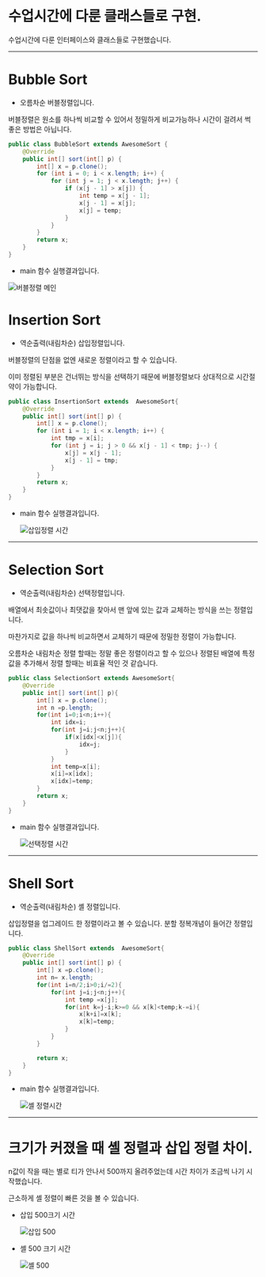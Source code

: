 # 수업시간에 다룬 클래스들로 구현.

수업시간에 다룬 인터페이스와 클래스들로 구현했습니다.

***
# Bubble Sort

* 오름차순 버블정렬입니다.

버블정렬은 원소를 하나씩 비교할 수 있어서 정밀하게 비교가능하나 시간이 걸려서 썩 좋은 방법은 아닙니다.
``` java
public class BubbleSort extends AwesomeSort {
    @Override
    public int[] sort(int[] p) {
        int[] x = p.clone();
        for (int i = 0; i < x.length; i++) {
            for (int j = 1; j < x.length; j++) {
                if (x[j - 1] > x[j]) {
                    int temp = x[j - 1];
                    x[j - 1] = x[j];
                    x[j] = temp;
                }
            }
        }
        return x;
    }
}
```

* main 함수 실행결과입니다.

![버블정렬 메인](https://user-images.githubusercontent.com/80373000/116962458-f8b20480-ace0-11eb-87b2-50f8519727b0.JPG)

# Insertion Sort

* 역순출력(내림차순) 삽입정렬입니다.

버블정렬의 단점을 없엔 새로운 정렬이라고 할 수 있습니다. 

이미 정렬된 부분은 건너뛰는 방식을 선택하기 때문에 버블정렬보다 상대적으로 시간절약이 가능합니다.
```java
public class InsertionSort extends  AwesomeSort{
    @Override
    public int[] sort(int[] p) {
        int[] x = p.clone();
        for (int i = 1; i < x.length; i++) {
            int tmp = x[i];
            for (int j = i; j > 0 && x[j - 1] < tmp; j--) {
                x[j] = x[j - 1];
                x[j - 1] = tmp;
            }
        }
        return x;
    }
}
```

* main 함수 실행결과입니다.

    ![삽입정렬 시간](https://user-images.githubusercontent.com/80373000/116873978-834c2280-ac53-11eb-887c-aa7b69665b59.JPG)
*** 

# Selection Sort

* 역순출력(내림차순) 선택정렬입니다.

배열에서 최솟값이나 최댓값을 찾아서 맨 앞에 있는 값과 교체하는 방식을 쓰는 정렬입니다. 

마찬가지로 값을 하나씩 비교하면서 교체하기 때문에 정밀한 정렬이 가능합니다.

오름차순 내림차순 정렬 할때는 정말 좋은 정렬이라고 할 수 있으나 정렬된 배열에 특정 값을 추가해서 정렬 할때는 비효율 적인 것 같습니다.

```java
public class SelectionSort extends AwesomeSort{
    @Override
    public int[] sort(int[] p){
        int[] x = p.clone();
        int n =p.length;
        for(int i=0;i<n;i++){
            int idx=i;
            for(int j=i;j<n;j++){
                if(x[idx]<x[j]){
                    idx=j;
                }
            }
            int temp=x[i];
            x[i]=x[idx];
            x[idx]=temp;
        }
        return x;
    }
}
```

* main 함수 실행결과입니다.

    ![선택정렬 시간](https://user-images.githubusercontent.com/80373000/116873980-834c2280-ac53-11eb-8b55-fc4acd0d01ab.JPG)
***
# Shell Sort

* 역순출력(내림차순) 셸 정렬입니다.

삽입정렬을 업그레이드 한 정렬이라고 볼 수 있습니다. 분할 정복개념이 들어간 정렬입니다.
```java
public class ShellSort extends  AwesomeSort{
    @Override
    public int[] sort(int[] p) {
        int[] x =p.clone();
        int n= x.length;
        for(int i=n/2;i>0;i/=2){
            for(int j=i;j<n;j++){
                int temp =x[j];
                for(int k=j-i;k>=0 && x[k]<temp;k-=i){
                    x[k+i]=x[k];
                    x[k]=temp;
                }
            }
        }

        return x;
    }
}
```

* main 함수 실행결과입니다.

    ![셸 정렬시간](https://user-images.githubusercontent.com/80373000/116873975-821af580-ac53-11eb-8afd-b99fea2fc5b3.JPG)
***

# 크기가 커졌을 때 셸 정렬과 삽입 정렬 차이.

n값이 작을 때는 별로 티가 안나서 500까지 올려주었는데 시간 차이가 조금씩 나기 시작했습니다. 

근소하게 셸 정렬이 빠른 것을 볼 수 있습니다.

* 삽입 500크기 시간

    ![삽입 500](https://user-images.githubusercontent.com/80373000/116873977-82b38c00-ac53-11eb-94b1-cc09cf7d8add.JPG)

* 셸 500 크기 시간

    ![셸 500](https://user-images.githubusercontent.com/80373000/116873981-83e4b900-ac53-11eb-8faa-47728f377fd0.JPG)
